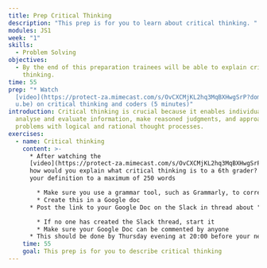 ```yaml
---
title: Prep Critical Thinking
description: "This prep is for you to learn about critical thinking. "
modules: JS1
week: "1"
skills:
  - Problem Solving
objectives:
  - By the end of this preparation trainees will be able to explain critical
    thinking.
time: 55
prep: "* Watch
  [video](https://protect-za.mimecast.com/s/OvCXCMjKL2hq3MqBXHwgSrP?domain=yout\
  u.be) on critical thinking and coders (5 minutes)"
introduction: Critical thinking is crucial because it enables individuals to
  analyse and evaluate information, make reasoned judgments, and approach
  problems with logical and rational thought processes.
exercises:
  - name: Critical thinking
    content: >-
      * A﻿fter watching the
      [video](https://protect-za.mimecast.com/s/OvCXCMjKL2hq3MqBXHwgSrP?domain=youtu.be),
      how would you explain what critical thinking is to a 6th grader? Write out
      your definition to a maximum of 250 words

        * M﻿ake sure you use a grammar tool, such as Grammarly, to correct your English
        * C﻿reate this in a Google doc
      * P﻿ost the link to your Google Doc on the Slack in thread about "Critical Thinking" 

        * I﻿f no one has created the Slack thread, start it
        * M﻿ake sure your Google Doc can be commented by anyone
      * This should be done by Thursday evening at 20:00 before your next class
    time: 55
    goal: This prep is for you to describe critical thinking
---
```

